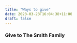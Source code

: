 ```yaml
---
title: "Ways to give"
date: 2023-03-23T16:04:38+11:00
draft: false
---
```

### Give to The Smith Family
